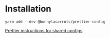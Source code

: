 # Installation

`yarn add --dev @bunnylacarrots/prettier-config`

[Prettier instructions for shared configs](https://prettier.io/docs/en/sharing-configurations#using-a-shareable-config)
